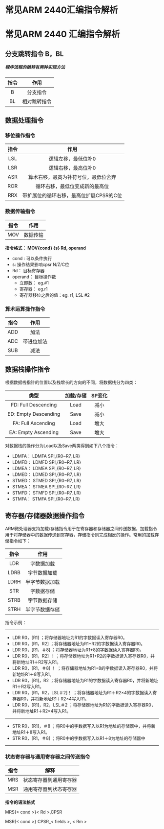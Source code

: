 # 常见ARM 2440汇编指令解析

# 常见ARM 2440 汇编指令解析

## 分支跳转指令 B，BL
##### 程序流程的跳转有两种实现方法

| 指令 |     作用     |
| :--: | :----------: |
|  B   |   分支指令   |
|  BL  | 相对跳转指令 |

## 数据处理指令
### 移位操作指令
| 指令 |                  作用                   |
| :--: | :-------------------------------------: |
| LSL  |           逻辑左移，最低位补0           |
| LSR  |           逻辑右移，最高位补0           |
| ASR  |  算术右移，最高为补符号位，最低位舍弃   |
| ROR  |     循环右移，最低位变成新的最高位      |
| RRX  | 带扩展位的循环右移，最高位扩展CPSR的C位 |

### 数据传输指令
| 指令 |   作用   |
| :--: | :------: |
| MOV  | 数据传输 |

**指令格式： MOV{cond} {s} Rd, operand**

* cond : 可以条件执行
* s: 操作结果影响cpsr N/Z/C位
* Rd： 目标寄存器
* operand： 目标操作数
    - 立即数： eg.#1
    - 寄存器： eg.r1
    - 寄存器移位之后的值：eg. r1, LSL #2

### 算术运算操作指令

| 指令 |    作用    |
| :--: | :--------: |
| ADD  |    加法    |
| ADC  | 带进位加法 |
| SUB  |    减法    |

## 数据栈操作指令

根据数据栈指针的位置以及栈增长的方向的不同，将数据栈分为四类：

|         类型         | 加载/存储 | SP变化 |
| :------------------: | :-------: | :----: |
| FD: Full Descending  |   Load    |  减小  |
| ED: Empty Descending |   Save    |  减小  |
|  FA: Full Ascending  |   Load    |  增大  |
| EA: Empty Ascending  |   Save    |  增大  |

对数据栈的操作分为Load以及Save两类得到如下八个指令：

* LDMFA： LDMFA SP!,{R0~R7, LR}
* LDMFD： LDMFD SP!,{R0~R7, LR}
* LDMEA： LDMEA SP!,{R0~R7, LR}
* LDMED： LDMED SP!,{R0~R7, LR}
* STMED： STMED SP!,{R0~R7, LR}
* STMEA： STMEA SP!,{R0~R7, LR}
* STMFD： STMFD SP!,{R0~R7, LR} 
* STMFA： STMFA SP!,{R0~R7, LR}

## 寄存器/存储器数据操作指令
ARM微处理器支持加载/存储指令用于在寄存器和存储器之间传送数据，加载指令用于将存储器中的数据传送到寄存器，存储指令则完成相反的操作。常用的加载存储指令如下：

| 指令 |      作用      |
| :--: | :------------: |
| LDR  |   字数据加载   |
| LDRB |  字节数据加载  |
| LDRH | 半字节数据加载 |
| STR  |   字数据存储   |
| STRB |  字节数据存储  |
| STRH | 半字节数据存储 |

指令示例：
***

* LDR   R0，[R1]      ；将存储器地址为R1的字数据读入寄存器R0。
* LDR   R0，[R1，R2]    ；将存储器地址为R1+R2的字数据读入寄存器R0。
* LDR   R0，[R1，＃8]       ；将存储器地址为R1+8的字数据读入寄存器R0。
* LDR   R0，[R1，R2] ！           ；将存储器地址为R1+R2的字数据读入寄存器R0，并将新地址R1＋R2写入R1。
* LDR   R0，[R1，＃8] ！          ；将存储器地址为R1+8的字数据读入寄存器R0，并将新地址R1＋8写入R1。
* LDR   R0，[R1]，R2              ；将存储器地址为R1的字数据读入寄存器R0，并将新地址R1＋R2写入R1。
* LDR   R0，[R1，R2，LSL＃2]！   ；将存储器地址为R1＋R2×4的字数据读入寄存器R0，并将新地址R1＋R2×4写入R1。
* LDR   R0，[R1]，R2，LSL＃2     ；将存储器地址为R1的字数据读入寄存器R0，并将新地址R1＋R2×4写入R1。
***

* STR   R0，[R1]，＃8    ；将R0中的字数据写入以R1为地址的存储器中，并将新地址R1＋8写入R1。
* STR   R0，[R1，＃8]    ；将R0中的字数据写入以R1＋8为地址的存储器中
***

### 状态寄存器与通用寄存器之间传送指令



| 指令 |          解释          |
| :--: | :--------------------: |
| MRS  | 状态寄存器到通用寄存器 |
| MSR  | 通用寄存器到状态寄存器 |

**指令的语法格式**

MRS{< cond >}< Rd >,CPSR

MSR{< cond >} CPSR_< fields >, < Rm >